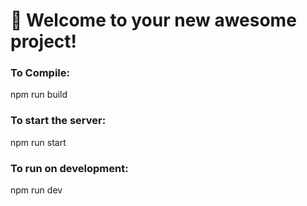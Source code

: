 # 🚀 Welcome to your new awesome project!

### To Compile:
npm run build

### To start the server:
npm run start

### To run on development:
npm run dev
